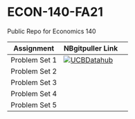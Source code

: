 # ECON-140-FA21
Public Repo for Economics 140

| Assignment  | NBgitpuller Link  |   |
|---|---|---|
| Problem Set 1  | [![UCBDatahub](https://img.shields.io/badge/Launch-UCB%20Datahub-blue.svg)](https://datahub.berkeley.edu/hub/user-redirect/git-pull?repo=https%3A%2F%2Fgithub.com%2Fds-modules%2FECON-140-FA21.git&urlpath=tree%2FECON-140-FA21.git%2Fps0%2Fps0.ipynb&branch=main)  |   |
| Problem Set 2  |   |   |
| Problem Set 3  |   |   |
| Problem Set 4  |   |   |
| Problem Set 5  |   |   |
